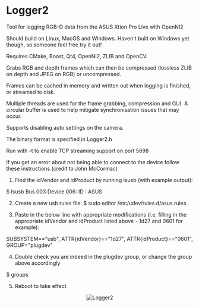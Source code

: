 Logger2
=======

Tool for logging RGB-D data from the ASUS Xtion Pro Live with OpenNI2

Should build on Linux, MacOS and Windows. Haven't built on Windows yet though, so someone feel free try it out!

Requires CMake, Boost, Qt4, OpenNI2, ZLIB and OpenCV. 

Grabs RGB and depth frames which can then be compressed (lossless ZLIB on depth and JPEG on RGB) or uncompressed. 

Frames can be cached in memory and written out when logging is finished, or streamed to disk. 

Multiple threads are used for the frame grabbing, compression and GUI. A circular buffer is used to help mitigate synchronisation issues that may occur. 

Supports disabling auto settings on the camera. 

The binary format is specified in Logger2.h

Run with -t to enable TCP streaming support on port 5698

If you get an error about not being able to connect to the device follow these instructions (credit to John McCormac)

1. Find the idVendor and idProduct by running lsusb (with example output):

  $ lsusb
  Bus 003 Device 006: ID <idVendorHere>:<idProductHere> ASUS

2. Create a new usb rules file:
  $ sudo editor /etc/udev/rules.d/asus.rules

3. Paste in the below line with appropriate modifications (i.e. filling in the appropriate idVendor and idProduct listed above - 1d27 and 0601 for example):

  SUBSYSTEM=="usb", ATTR{idVendor}=="1d27", ATTR{idProduct}=="0601", GROUP="plugdev"

4. Double check you are indeed in the plugdev group, or change the group above accordingly

  $ groups

5. Reboot to take effect

<p align="center">
  <img src="http://mp3guy.github.io/img/Logger2.png" alt="Logger2"/>
</p>


